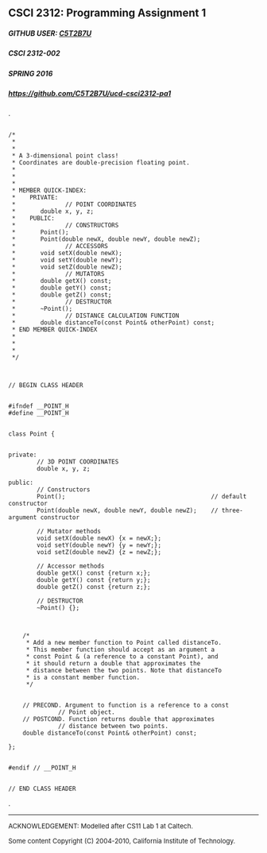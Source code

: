 ## CSCI 2312: Programming Assignment 1


##### GITHUB USER:  [C5T2B7U](https://github.com/C5T2B7U/)
##### CSCI 2312-002
##### SPRING 2016
##### https://github.com/C5T2B7U/ucd-csci2312-pa1

.

```

/*
 *
 *
 * A 3-dimensional point class!
 * Coordinates are double-precision floating point.
 *
 *
 *
 * MEMBER QUICK-INDEX:
 *    PRIVATE:
 *              // POINT COORDINATES
 *       double x, y, z;
 *    PUBLIC:
 *              // CONSTRUCTORS
 *       Point();
 *       Point(double newX, double newY, double newZ);
 *              // ACCESSORS
 *       void setX(double newX);
 *       void setY(double newY);
 *       void setZ(double newZ);
 *              // MUTATORS
 *       double getX() const;
 *       double getY() const;
 *       double getZ() const;
 *              // DESTRUCTOR
 *       ~Point();
 *              // DISTANCE CALCULATION FUNCTION
 *       double distanceTo(const Point& otherPoint) const;
 * END MEMBER QUICK-INDEX
 *
 *
 *
 */



// BEGIN CLASS HEADER


#ifndef __POINT_H
#define __POINT_H


class Point {


private:
        // 3D POINT COORDINATES
        double x, y, z;

public:
        // Constructors
        Point();                                         // default constructor
        Point(double newX, double newY, double newZ);    // three-argument constructor

        // Mutator methods
        void setX(double newX) {x = newX;};
        void setY(double newY) {y = newY;};
        void setZ(double newZ) {z = newZ;};

        // Accessor methods
        double getX() const {return x;};
        double getY() const {return y;};
        double getZ() const {return z;};

        // DESTRUCTOR
        ~Point() {};



    /*
     * Add a new member function to Point called distanceTo.
     * This member function should accept as an argument a
     * const Point & (a reference to a constant Point), and
     * it should return a double that approximates the
     * distance between the two points. Note that distanceTo
     * is a constant member function.
     */


    // PRECOND. Argument to function is a reference to a const
              // Point object.
    // POSTCOND. Function returns double that approximates
              // distance between two points.
    double distanceTo(const Point& otherPoint) const;

};


#endif // __POINT_H


// END CLASS HEADER

```

.


* * *

<font size="-1">ACKNOWLEDGEMENT: Modelled after CS11 Lab 1 at Caltech.</font>

<font size="-1">Some content Copyright (C) 2004-2010, California Institute of Technology.</font>
